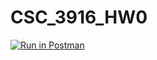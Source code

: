 # CSC_3916_HW0
[![Run in Postman](https://run.pstmn.io/button.svg)](https://app.getpostman.com/run-collection/6c0d76199c44f7932db4)
